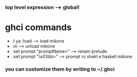 ### top level expression --> global!

# ghci commands 
+ :l ya :load --> load mikone 
+ :m --> unload mikone
+ :set prompt "promptName>" --> renam prelude
+ :set prompt "\x03bb>"  --> prompt ro shekl e haskell mikone

### you can customize them by writing to ~/.ghci

